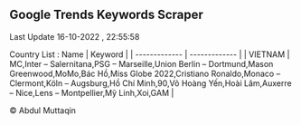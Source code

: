 

## Google Trends Keywords Scraper 
 
Last Update 16-10-2022 , 22:55:58

Country List :
 Name  | Keyword |
| ------------- | ------------- |
| VIETNAM | MC,Inter – Salernitana,PSG – Marseille,Union Berlin – Dortmund,Mason Greenwood,MoMo,Bác Hồ,Miss Globe 2022,Cristiano Ronaldo,Monaco – Clermont,Köln – Augsburg,Hồ Chí Minh,90,Võ Hoàng Yến,Hoài Lâm,Auxerre – Nice,Lens – Montpellier,Mỹ Linh,Xoi,GAM |



© Abdul Muttaqin 
